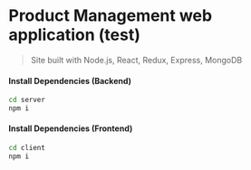 # Product Management web application (test)

> Site built with Node.js, React, Redux, Express, MongoDB

#### Install Dependencies (Backend)

```sh
cd server
npm i
```

#### Install Dependencies (Frontend)

```sh
cd client
npm i
```
